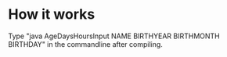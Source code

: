 # How it works

Type "java AgeDaysHoursInput NAME BIRTHYEAR BIRTHMONTH BIRTHDAY" in the commandline after compiling.
